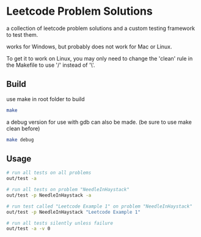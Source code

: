 # Leetcode Problem Solutions
a collection of leetcode problem solutions and a custom testing framework to test them.

works for Windows, but probably does not work for Mac or Linux.
  
To get it to work on Linux, you may only need to change the 'clean' rule in the Makefile to use '/' instead of '\\'.

## Build
use make in root folder to build

```bash
make
```

a debug version for use with gdb can also be made. (be sure to use make clean before)
```bash
make debug
```

## Usage
```bash
# run all tests on all problems
out/test -a

# run all tests on problem "NeedleInHaystack"
out/test -p NeedleInHaystack -a

# run test called "Leetcode Example 1" on problem "NeedleInHaystack"
out/test -p NeedleInHaystack "Leetcode Example 1"

# run all tests silently unless failure
out/test -a -v 0
```
